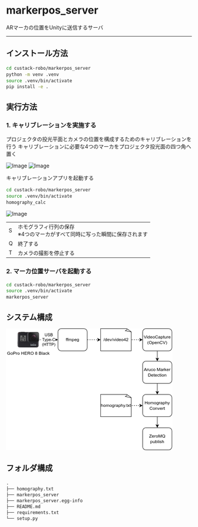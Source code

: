 # markerpos_server

ARマーカの位置をUnityに送信するサーバ

---

## インストール方法

```bash
cd custack-robo/markerpos_server
python -m venv .venv
source .venv/bin/activate
pip install -e .
```

## 実行方法

### 1. キャリブレーションを実施する

プロジェクタの投光平面とカメラの位置を構成するためのキャリブレーションを行う
キャリブレーションに必要な4つのマーカをプロジェクタ投光面の四つ角へ置く

<img width="718" height="681" alt="Image" src="https://github.com/user-attachments/assets/8e2ceac4-8308-4ddf-8bdf-b08514793e96" />

<img width="885" height="575" alt="Image" src="https://github.com/user-attachments/assets/8b3de917-5b7b-4512-9420-8dc910e84476" />

キャリブレーションアプリを起動する

```bash
cd custack-robo/markerpos_server
source .venv/bin/activate
homography_calc
```

<img width="774" height="532" alt="Image" src="https://github.com/user-attachments/assets/43123bc6-c8f0-4ed4-9d79-1675de2361db" />

<table>
    <tr>
        <td>S</td>
        <td>ホモグラフィ行列の保存<br>
        ※4つのマーカがすべて同時に写った瞬間に保存されます</td>
    </tr>
    <tr>
        <td>Q</td>
        <td>終了する</td>
    </tr>
    <tr>
        <td>T</td>
        <td>カメラの撮影を停止する</td>
    </tr>
</table>

### 2. マーカ位置サーバを起動する

```bash
cd custack-robo/markerpos_server
source .venv/bin/activate
markerpos_server
```

## システム構成

![](../docs/markerpos_server.drawio.png)

## フォルダ構成

```tree
.
├── homography.txt
├── markerpos_server
├── markerpos_server.egg-info
├── README.md
├── requirements.txt
└── setup.py
```